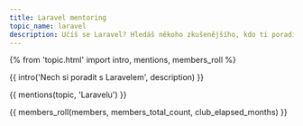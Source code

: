 ```yaml
---
title: Laravel mentoring
topic_name: laravel
description: Učíš se Laravel? Hledáš někoho zkušenějšího, kdo ti poradí, když se zasekneš? Kdo ti ukáže správné postupy a nasměruje tě na kvalitní návody nebo kurzy?
---
```

{% from 'topic.html' import intro, mentions, members_roll %}

{{ intro('Nech si poradit s Laravelem', description) }}

{{ mentions(topic, 'Laravelu') }}

{{ members_roll(members, members_total_count, club_elapsed_months) }}
